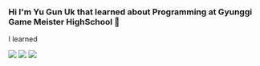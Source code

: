 ### Hi I'm Yu Gun Uk that learned about Programming at Gyunggi Game Meister HighSchool 👋

I learned

<img src="https://img.shields.io/badge/C++-F1F0EC?styleflat-square&logo=C%2B%2B&logoColor=FFFFFF"/></a>
<img src="https://img.shields.io/badge/C Sharp-5F4B8B?style=flat-square&logo=C Sharp&logoColor=white"/></a>
<img src="https://img.shields.io/badge/Unity-00ABC0?style=flat-square&logo=Unity&logoColor=white"/></a>




